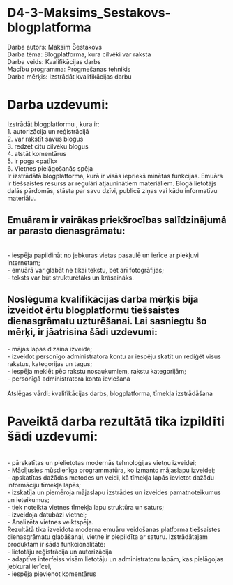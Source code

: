 # D4-3-Maksims_Sestakovs-blogplatforma
Darba autors: Maksim Šestakovs<br>
Darba tēma: Blogplatforma, kura cilvēki var raksta<br>
Darba veids: Kvalifikācijas darbs<br>
Macību programma: Progmešanas tehnikis<br>
Darba mērķis: Izstrādāt kvalifikācijas darbu<br>
<h1>Darba uzdevumi:</h1>
Izstrādāt blogplatformu , kura ir:<br>
1.	autorizācija un reģistrācijā <br>
2.	var rakstīt savus blogus<br>
3.	redzēt citu cilvēku blogus<br>
4.	atstāt komentārus<br>
5.	ir poga «patīk»<br>
6.	Vietnes pielāgošanās spēja<br>
Ir izstrādātā blogplatforma, kurā ir visās iepriekš minētas funkcijas.
Emuārs ir tiešsaistes resurss ar regulāri atjauninātiem materiāliem. Blogā lietotājs dalās pārdomās, stāsta par savu dzīvi, publicē ziņas vai kādu informatīvu materiālu.<br> 
<h2>Emuāram ir vairākas priekšrocības salīdzinājumā ar parasto dienasgrāmatu:</h2><br>
- iespēja papildināt no jebkuras vietas pasaulē un ierīce ar piekļuvi internetam;<br>
- emuārā var glabāt ne tikai tekstu, bet arī fotogrāfijas;<br>
- teksts var būt strukturētāks un krāsaināks.<br>
<h2>Noslēguma kvalifikācijas darba mērķis bija izveidot ērtu blogplatformu tiešsaistes dienasgrāmatu uzturēšanai. Lai sasniegtu šo mērķi, ir jāatrisina šādi uzdevumi:</h2>
- mājas lapas dizaina izveide;<br>
- izveidot personīgo administratora kontu ar iespēju skatīt un rediģēt visus rakstus, kategorijas un tagus;<br>
- iespēja meklēt pēc rakstu nosaukumiem, rakstu kategorijām;<br>
- personīgā administratora konta ieviešana<br>
<br>
Atslēgas vārdi: kvalifikācijas darbs, blogplatforma, tīmekļa izstrādāšana
<br>
<h1>Paveiktā darba rezultātā tika izpildīti šādi uzdevumi:</h1><br>
- pārskatītas un pielietotas modernās tehnoloģijas vietņu izveidei;<br>
- Mācījusies mūsdienīga programmatūra, ko izmanto mājaslapu izveidei;<br>
- apskatītas dažādas metodes un veidi, kā tīmekļa lapās ievietot dažādu informāciju tīmekļa lapās;<br>
- izskatīja un piemēroja mājaslapu izstrādes un izveides pamatnoteikumus un ieteikumus;<br>
- tiek noteikta vietnes tīmekļa lapu struktūra un saturs;<br>
- izveidoja datubāzi vietnei;<br>
- Analizēta vietnes veiktspēja.<br>
Rezultātā tika izveidota moderna emuāru veidošanas platforma tiešsaistes dienasgrāmatu glabāšanai, vietne ir piepildīta ar saturu. Izstrādātajam produktam ir šāda funkcionalitāte:<br>
- lietotāju reģistrācija un autorizācija<br>
- adaptīvs interfeiss visām lietotāju un administratoru lapām, kas pielāgojas jebkurai ierīcei,<br>
- iespēja pievienot komentārus
